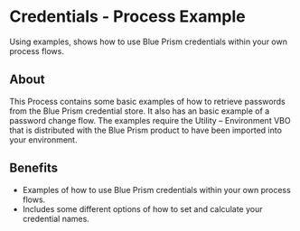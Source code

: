 # Credentials - Process Example
Using examples, shows how to use Blue Prism credentials within your own process flows.

## About
This Process contains some basic examples of how to retrieve passwords from the Blue Prism credential store. It also has an basic example of a password change flow. The examples require the Utility – Environment VBO that is distributed with the Blue Prism product to have been imported into your environment.


## Benefits
* Examples of how to use Blue Prism credentials within your own process flows.
* Includes some different options of how to set and calculate your credential names.


